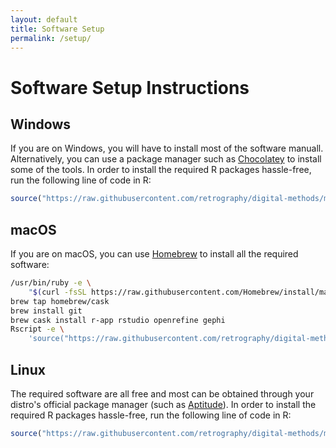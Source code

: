 ```yaml
---
layout: default
title: Software Setup
permalink: /setup/
---
```


# Software Setup Instructions

## Windows

If you are on Windows, you will have to install most of the software manuall. Alternatively, you can use a package manager such as [Chocolatey](https://chocolatey.org/) to install some of the tools. In order to install the required R packages hassle-free, run the following line of code in R:

```R
source("https://raw.githubusercontent.com/retrography/digital-methods/master/setup.R")
```

## macOS
If you are on macOS, you can use [Homebrew](https://brew.sh) to install all the required software:

```bash
/usr/bin/ruby -e \
	"$(curl -fsSL https://raw.githubusercontent.com/Homebrew/install/master/install)"
brew tap homebrew/cask
brew install git
brew cask install r-app rstudio openrefine gephi
Rscript -e \
	'source("https://raw.githubusercontent.com/retrography/digital-methods/master/setup.R")'
```

## Linux
The required software are all free and most can be obtained through your distro's official package manager (such as [Aptitude](https://wiki.debian.org/Aptitude)). In order to install the required R packages hassle-free, run the following line of code in R:

```R
source("https://raw.githubusercontent.com/retrography/digital-methods/master/setup.R")
```


